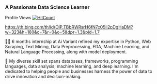 ### A Passionate Data Science Learner
 Profile Views   [![HitCount](https://hits.dwyl.com/PAVITHRA7993/PAVITHRA7993.svg?style=flat-square)](http://hits.dwyl.com/PAVITHRA7993/PAVITHRA7993)
 
https://th.bing.com/th/id/OIP.TBbRWRsrH6fN7c05iI2pDgHaDM?w=323&h=180&c=7&r=0&o=5&dpr=1.3&pid=1.7

👨‍💻 6 months internship at Ai Variant refined my expertise in Python, Web Scraping, Text Mining, Data Preprocessing, EDA, Machine Learning, and Natural Language Processing, along with model deployment.

👯 My diverse skill set spans databases, frameworks, programming languages, data analysis, machine learning, and deep learning. I'm dedicated to helping people and businesses harness the power of data to drive innovation and decision-making.

